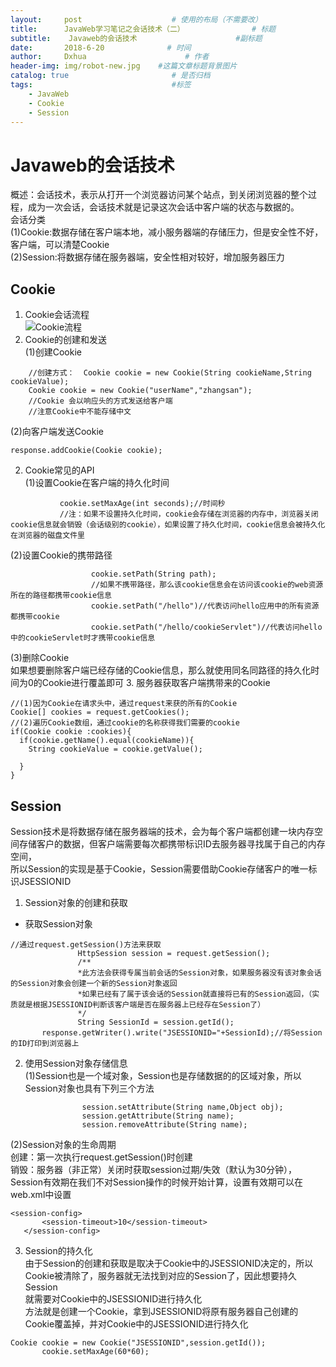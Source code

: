```yaml
---
layout:     post                    # 使用的布局（不需要改）
title:      JavaWeb学习笔记之会话技术（二）               # 标题
subtitle:    Javaweb的会话技术                      #副标题
date:       2018-6-20              # 时间
author:     Dxhua                      # 作者
header-img: img/robot-new.jpg    #这篇文章标题背景图片
catalog: true                       # 是否归档
tags:                               #标签
    - JavaWeb
    - Cookie
    - Session
---
```


# Javaweb的会话技术  
概述：会话技术，表示从打开一个浏览器访问某个站点，到关闭浏览器的整个过程，成为一次会话，会话技术就是记录这次会话中客户端的状态与数据的。  
会话分类  
(1)Cookie:数据存储在客户端本地，减小服务器端的存储压力，但是安全性不好，客户端，可以清楚Cookie  
(2)Session:将数据存储在服务器端，安全性相对较好，增加服务器压力  
## Cookie  
1. Cookie会话流程  
![Cookie流程](http://pdg3d7gpb.bkt.clouddn.com/Cookie%E6%B5%81%E7%A8%8B.png)  
2. Cookie的创建和发送  
(1)创建Cookie  
```
    //创建方式：  Cookie cookie = new Cookie(String cookieName,String cookieValue);
    Cookie cookie = new Cookie("userName","zhangsan");
    //Cookie 会以响应头的方式发送给客户端
    //注意Cookie中不能存储中文
```
(2)向客户端发送Cookie
```
response.addCookie(Cookie cookie);
```  
2. Cookie常见的API  
(1)设置Cookie在客户端的持久化时间  
```
           cookie.setMaxAge(int seconds);//时间秒
           //注：如果不设置持久化时间，cookie会存储在浏览器的内存中，浏览器关闭cookie信息就会销毁（会话级别的cookie），如果设置了持久化时间，cookie信息会被持久化在浏览器的磁盘文件里
```  
(2)设置Cookie的携带路径  
```
                  cookie.setPath(String path);
                  //如果不携带路径，那么该cookie信息会在访问该cookie的web资源所在的路径都携带cookie信息
                  cookie.setPath("/hello")//代表访问hello应用中的所有资源都携带cookie
                  cookie.setPath("/hello/cookieServlet")//代表访问hello中的cookieServlet时才携带cookie信息
```
(3)删除Cookie  
如果想要删除客户端已经存储的Cookie信息，那么就使用同名同路径的持久化时间为0的Cookie进行覆盖即可
3. 服务器获取客户端携带来的Cookie  
```
//(1)因为Cookie在请求头中，通过request来获的所有的Cookie
Cookie[] cookies = request.getCookies();
//(2)遍历Cookie数组，通过cookie的名称获得我们需要的cookie
if(Cookie cookie :cookies){
  if(cookie.getName().equal(cookieName)){
    String cookieValue = cookie.getValue();

  }
}
```    
## Session  
Session技术是将数据存储在服务器端的技术，会为每个客户端都创建一块内存空间存储客户的数据，但客户端需要每次都携带标识ID去服务器寻找属于自己的内存空间，  
所以Session的实现是基于Cookie，Session需要借助Cookie存储客户的唯一标识JSESSIONID  
1. Session对象的创建和获取  
- 获取Session对象
```
//通过request.getSession()方法来获取
               HttpSession session = request.getSession();
               /**
               *此方法会获得专属当前会话的Session对象，如果服务器没有该对象会话的Session对象会创建一个新的Session对象返回
               *如果已经有了属于该会话的Session就直接将已有的Session返回，（实质就是根据JSESSIONID判断该客户端是否在服务器上已经存在Session了）
               */
               String SessionId = session.getId();
       response.getWriter().write("JSESSIONID="+SessionId);//将Session的ID打印到浏览器上

```
2. 使用Session对象存储信息  
(1)Session也是一个域对象，Session也是存储数据的的区域对象，所以Session对象也具有下列三个方法  
```
                session.setAttribute(String name,Object obj);
                session.getAttribute(String name);
                session.removeAttribute(String name);
```
(2)Session对象的生命周期  
创建：第一次执行request.getSession()时创建  
销毁：服务器（非正常）关闭时获取session过期/失效（默认为30分钟），Session有效期在我们不对Session操作的时候开始计算，设置有效期可以在web.xml中设置  
```
<session-config>
       <session-timeout>10</session-timeout>
   </session-config>
```
3. Session的持久化  
由于Session的创建和获取是取决于Cookie中的JSESSIONID决定的，所以Cookie被清除了，服务器就无法找到对应的Session了，因此想要持久Session  
就需要对Cookie中的JSESSIONID进行持久化  
方法就是创建一个Cookie，拿到JSESSIONID将原有服务器自己创建的Cookie覆盖掉，并对Cookie中的JSESSIONID进行持久化  
```
Cookie cookie = new Cookie("JSESSIONID",session.getId());
       cookie.setMaxAge(60*60);
```

